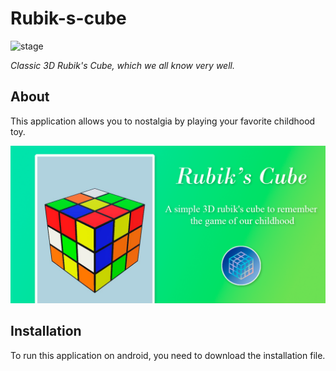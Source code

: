 # Rubik-s-cube
<img src="https://img.shields.io/badge/stage-released-lime.svg" alt="stage"> 

_Classic 3D Rubik's Cube, which we all know very well._

## About

This application allows you to nostalgia by playing your favorite childhood toy.  

<img src="https://github.com/Mihail-Larionow/Rubik-s-cube/blob/main/Images/logo_without_border.png"/>  

## Installation

To run this application on android, you need to download the installation file.  
